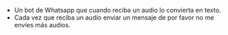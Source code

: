 - Un bot de Whatsapp que cuando reciba un audio lo convierta en texto.
- Cada vez que reciba un audio enviar un mensaje de por favor no me envíes más audios.